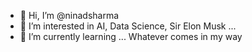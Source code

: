 - 👋 Hi, I’m @ninadsharma
- 👀 I’m interested in AI, Data Science, Sir Elon Musk ...
- 🌱 I’m currently learning ... Whatever comes in my way


<!---
ninadsharma/ninadsharma is a ✨ special ✨ repository because its `README.md` (this file) appears on your GitHub profile.
You can click the Preview link to take a look at your changes.
--->
